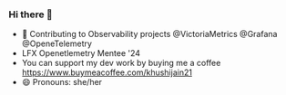 ### Hi there 👋

- 🔭 Contributing to Observability projects @VictoriaMetrics @Grafana @OpeneTelemetry
- LFX Openetlemetry Mentee '24
- You can support my dev work by buying me a coffee https://www.buymeacoffee.com/khushijain21
- 😄 Pronouns: she/her

<!--
**khushijain21/khushijain21** is a ✨ _special_ ✨ repository because its `README.md` (this file) appears on your GitHub profile.

Here are some ideas to get you started:

- 🔭 I’m currently working on ...
- 🌱 I’m currently learning ...
- 👯 I’m looking to collaborate on ...
- 🤔 I’m looking for help with ...
- 💬 Ask me about ...
- 📫 How to reach me: ...
- 😄 Pronouns: ...
- ⚡ Fun fact: ...
-->
